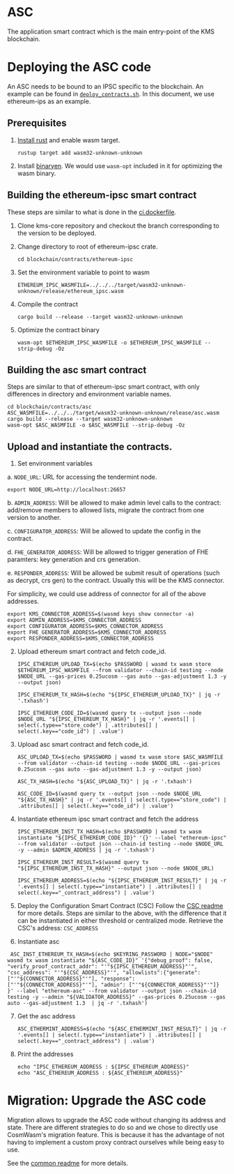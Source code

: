 # ASC

The application smart contract which is the main entry-point of the KMS blockchain.

# Deploying the ASC code

An ASC needs to be bound to an IPSC specific to the blockchain. An example can be found in [`deploy_contracts.sh`](../../scripts/deploy_contracts.sh). In this document, we use ethereum-ips as an example.

## Prerequisites

1. [Install rust](https://www.rust-lang.org/tools/install) and enable wasm target.

   ```
   rustup target add wasm32-unknown-unknown
   ```

2. Install [binaryen](https://github.com/WebAssembly/binaryen). We would use
   `wasm-opt` included in it for optimizing the wasm binary.

## Building the ethereum-ipsc smart contract

These steps are similar to what is done in the [ci.dockerfile](../../operations/docker/ci.dockerfile).

1. Clone kms-core repository and checkout the branch corresponding to the version to be deployed.

2. Change directory to root of ethereum-ipsc crate.

   ```
   cd blockchain/contracts/ethereum-ipsc
   ```

3. Set the environment variable to point to wasm

   ```
   ETHEREUM_IPSC_WASMFILE=../../../target/wasm32-unknown-unknown/release/ethereum_ipsc.wasm
   ```

4. Compile the contract

   ```
   cargo build --release --target wasm32-unknown-unknown
   ```

5. Optimize the contract binary

   ```
   wasm-opt $ETHEREUM_IPSC_WASMFILE -o $ETHEREUM_IPSC_WASMFILE --strip-debug -Oz
   ```

## Building the asc smart contract

Steps are similar to that of ethereum-ipsc smart contract, with only differences
in directory and environment variable names.

```
cd blockchain/contracts/asc
ASC_WASMFILE=../../../target/wasm32-unknown-unknown/release/asc.wasm
cargo build --release --target wasm32-unknown-unknown
wasm-opt $ASC_WASMFILE -o $ASC_WASMFILE --strip-debug -Oz
```

## Upload and instantiate the contracts.

1.  Set environment variables

a. `NODE_URL`: URL for accessing the tendermint node.

```
export NODE_URL=http://localhost:26657
```

b. `ADMIN_ADDRESS`: Will be allowed to make admin level calls to the contract:
add/remove members to allowed lists, migrate the contract from one version to
another.

c. `CONFIGURATOR_ADDRESS`: Will be allowed to update the config in the contract.

d. `FHE_GENERATOR_ADDRESS`: Will be allowed to trigger generation of FHE
paramters: key generation and crs generation.

e. `RESPONDER_ADDRESS`: Will be allowed be submit result of operations (such as
decrypt, crs gen) to the contract. Usually this will be the KMS connector.

For simplicity, we could use address of connector for all of the above addresses.

```
export KMS_CONNECTOR_ADDRESS=$(wasmd keys show connector -a)
export ADMIN_ADDRESS=$KMS_CONNECTOR_ADDRESS
export CONFIGURATOR_ADDRESS=$KMS_CONNECTOR_ADDRESS
export FHE_GENERATOR_ADDRESS=$KMS_CONNECTOR_ADDRESS
export RESPONDER_ADDRESS=$KMS_CONNECTOR_ADDRESS
```

2. Upload ethereum smart contract and fetch code_id.

   ```
   IPSC_ETHEREUM_UPLOAD_TX=$(echo $PASSWORD | wasmd tx wasm store $ETHEREUM_IPSC_WASMFILE --from validator --chain-id testing --node $NODE_URL --gas-prices 0.25ucosm --gas auto --gas-adjustment 1.3 -y --output json)
   ```

   ```
   IPSC_ETHEREUM_TX_HASH=$(echo "${IPSC_ETHEREUM_UPLOAD_TX}" | jq -r '.txhash')
   ```

   ```
   IPSC_ETHEREUM_CODE_ID=$(wasmd query tx --output json --node $NODE_URL "${IPSC_ETHEREUM_TX_HASH}" | jq -r '.events[] | select(.type=="store_code") | .attributes[] | select(.key=="code_id") | .value')
   ```

3. Upload asc smart contract and fetch code_id.

   ```
   ASC_UPLOAD_TX=$(echo $PASSWORD | wasmd tx wasm store $ASC_WASMFILE --from validator --chain-id testing --node $NODE_URL --gas-prices 0.25ucosm --gas auto --gas-adjustment 1.3 -y --output json)
   ```

   ```
   ASC_TX_HASH=$(echo "${ASC_UPLOAD_TX}" | jq -r '.txhash')
   ```

   ```
   ASC_CODE_ID=$(wasmd query tx --output json --node $NODE_URL "${ASC_TX_HASH}" | jq -r '.events[] | select(.type=="store_code") | .attributes[] | select(.key=="code_id") | .value')
   ```

4. Instantiate ethereum ipsc smart contract and fetch the address

   ```
   IPSC_ETHEREUM_INST_TX_HASH=$(echo $PASSWORD | wasmd tx wasm instantiate "${IPSC_ETHEREUM_CODE_ID}" '{}' --label "ethereum-ipsc" --from validator --output json --chain-id testing --node $NODE_URL -y --admin $ADMIN_ADDRESS | jq -r '.txhash')
   ```

   ```
   IPSC_ETHEREUM_INST_RESULT=$(wasmd query tx "${IPSC_ETHEREUM_INST_TX_HASH}" --output json --node $NODE_URL)
   ```

   ```
   IPSC_ETHEREUM_ADDRESS=$(echo "${IPSC_ETHEREUM_INST_RESULT}" | jq -r '.events[] | select(.type=="instantiate") | .attributes[] | select(.key=="_contract_address") | .value')
   ```

5. Deploy the Configuration Smart Contract (CSC)
Follow the [CSC readme](../csc/README.md) for more details. Steps are similar to the above, with the difference that it can be instantiated in either threshold or centralized mode. Retrieve the CSC's address: `CSC_ADDRESS`

6. Instantiate asc
  ```
   ASC_INST_ETHEREUM_TX_HASH=$(echo $KEYRING_PASSWORD | NODE="$NODE" wasmd tx wasm instantiate "${ASC_CODE_ID}" '{"debug_proof": false, "verify_proof_contract_addr": "'"${IPSC_ETHEREUM_ADDRESS}"'", "csc_address": "'"${CSC_ADDRESS}"'", "allowlists":{"generate": ["'"${CONNECTOR_ADDRESS}"'"], "response": ["'"${CONNECTOR_ADDRESS}"'"], "admin": ["'"${CONNECTOR_ADDRESS}"'"]} }' --label "ethereum-asc" --from validator --output json --chain-id testing -y --admin "${VALIDATOR_ADDRESS}" --gas-prices 0.25ucosm --gas auto --gas-adjustment 1.3  | jq -r '.txhash')
  ```

7. Get the asc address

   ```
   ASC_ETHERMINT_ADDRESS=$(echo "${ASC_ETHERMINT_INST_RESULT}" | jq -r '.events[] | select(.type=="instantiate") | .attributes[] | select(.key=="_contract_address") | .value')
   ```

8. Print the addresses

   ```
   echo "IPSC_ETHEREUM_ADDRESS : ${IPSC_ETHEREUM_ADDRESS}"
   echo "ASC_ETHEREUM_ADDRESS : ${ASC_ETHEREUM_ADDRESS}"
   ```

# Migration: Upgrade the ASC code

Migration allows to upgrade the ASC code without changing its address and state.
There are different strategies to do so and we chose to directly use CosmWasm's migration feature.
This is because it has the advantage of not having to implement a custom proxy contract ourselves while
being easy to use.

See the [common readme](../common/README.md) for more details.